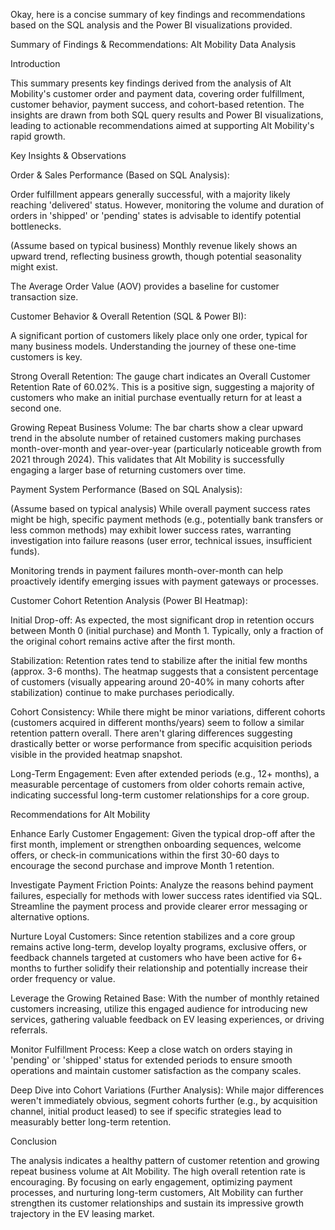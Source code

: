 Okay, here is a concise summary of key findings and recommendations based on the SQL analysis and the Power BI visualizations provided.

Summary of Findings & Recommendations: Alt Mobility Data Analysis

Introduction

This summary presents key findings derived from the analysis of Alt Mobility's customer order and payment data, covering order fulfillment, customer behavior, payment success, and cohort-based retention. The insights are drawn from both SQL query results and Power BI visualizations, leading to actionable recommendations aimed at supporting Alt Mobility's rapid growth.

Key Insights & Observations

Order & Sales Performance (Based on SQL Analysis):

Order fulfillment appears generally successful, with a majority likely reaching 'delivered' status. However, monitoring the volume and duration of orders in 'shipped' or 'pending' states is advisable to identify potential bottlenecks.

(Assume based on typical business) Monthly revenue likely shows an upward trend, reflecting business growth, though potential seasonality might exist.

The Average Order Value (AOV) provides a baseline for customer transaction size.

Customer Behavior & Overall Retention (SQL & Power BI):

A significant portion of customers likely place only one order, typical for many business models. Understanding the journey of these one-time customers is key.

Strong Overall Retention: The gauge chart indicates an Overall Customer Retention Rate of 60.02%. This is a positive sign, suggesting a majority of customers who make an initial purchase eventually return for at least a second one.

Growing Repeat Business Volume: The bar charts show a clear upward trend in the absolute number of retained customers making purchases month-over-month and year-over-year (particularly noticeable growth from 2021 through 2024). This validates that Alt Mobility is successfully engaging a larger base of returning customers over time.

Payment System Performance (Based on SQL Analysis):

(Assume based on typical analysis) While overall payment success rates might be high, specific payment methods (e.g., potentially bank transfers or less common methods) may exhibit lower success rates, warranting investigation into failure reasons (user error, technical issues, insufficient funds).

Monitoring trends in payment failures month-over-month can help proactively identify emerging issues with payment gateways or processes.

Customer Cohort Retention Analysis (Power BI Heatmap):

Initial Drop-off: As expected, the most significant drop in retention occurs between Month 0 (initial purchase) and Month 1. Typically, only a fraction of the original cohort remains active after the first month.

Stabilization: Retention rates tend to stabilize after the initial few months (approx. 3-6 months). The heatmap suggests that a consistent percentage of customers (visually appearing around 20-40% in many cohorts after stabilization) continue to make purchases periodically.

Cohort Consistency: While there might be minor variations, different cohorts (customers acquired in different months/years) seem to follow a similar retention pattern overall. There aren't glaring differences suggesting drastically better or worse performance from specific acquisition periods visible in the provided heatmap snapshot.

Long-Term Engagement: Even after extended periods (e.g., 12+ months), a measurable percentage of customers from older cohorts remain active, indicating successful long-term customer relationships for a core group.

Recommendations for Alt Mobility

Enhance Early Customer Engagement: Given the typical drop-off after the first month, implement or strengthen onboarding sequences, welcome offers, or check-in communications within the first 30-60 days to encourage the second purchase and improve Month 1 retention.

Investigate Payment Friction Points: Analyze the reasons behind payment failures, especially for methods with lower success rates identified via SQL. Streamline the payment process and provide clearer error messaging or alternative options.

Nurture Loyal Customers: Since retention stabilizes and a core group remains active long-term, develop loyalty programs, exclusive offers, or feedback channels targeted at customers who have been active for 6+ months to further solidify their relationship and potentially increase their order frequency or value.

Leverage the Growing Retained Base: With the number of monthly retained customers increasing, utilize this engaged audience for introducing new services, gathering valuable feedback on EV leasing experiences, or driving referrals.

Monitor Fulfillment Process: Keep a close watch on orders staying in 'pending' or 'shipped' status for extended periods to ensure smooth operations and maintain customer satisfaction as the company scales.

Deep Dive into Cohort Variations (Further Analysis): While major differences weren't immediately obvious, segment cohorts further (e.g., by acquisition channel, initial product leased) to see if specific strategies lead to measurably better long-term retention.

Conclusion

The analysis indicates a healthy pattern of customer retention and growing repeat business volume at Alt Mobility. The high overall retention rate is encouraging. By focusing on early engagement, optimizing payment processes, and nurturing long-term customers, Alt Mobility can further strengthen its customer relationships and sustain its impressive growth trajectory in the EV leasing market.
